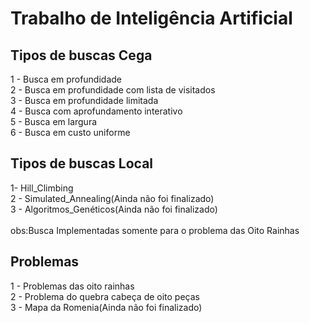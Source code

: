 ---
---

<h1 id="trabalho-de-inteligência-artificial">Trabalho de Inteligência Artificial</h1>
<h2 id="tipos-de-buscas">Tipos de buscas Cega</h2>
<p>1 - Busca em profundidade<br>
2 - Busca em profundidade com lista de visitados<br>
3 - Busca em profundidade limitada<br>
4 - Busca com aprofundamento interativo<br>
5 - Busca em largura<br>
6 - Busca em custo uniforme</p>

<h2 id="tipos-de-buscas">Tipos de buscas Local</h2>
<p> 1- Hill_Climbing<br>
2 - Simulated_Annealing(Ainda não foi finalizado)<br>
3 - Algoritmos_Genéticos(Ainda não foi finalizado)<br>
<br>
obs:Busca Implementadas somente para o problema das Oito Rainhas
</p>
<h2 id="problemas">Problemas</h2>
<p>1 - Problemas das oito rainhas<br>
2 - Problema do quebra cabeça de oito peças<br>
3 - Mapa da Romenia(Ainda não foi finalizado)</p>

